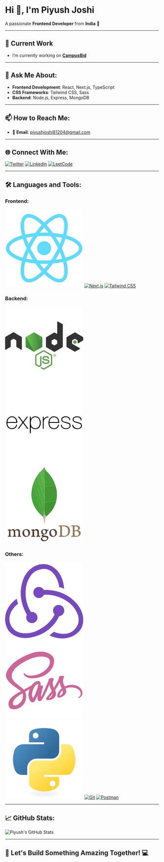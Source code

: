# Hi 👋, I'm **Piyush Joshi**

A passionate **Frontend Developer** from **India** 🌟

---

## 🔭 Current Work
- I’m currently working on [**CampusBid**](https://www.campusbid.in/) 

---

## 💬 Ask Me About:
- **Frontend Development**: React, Next.js, TypeScript
- **CSS Frameworks**: Tailwind CSS, Sass
- **Backend**: Node.js, Express, MongoDB

---

## 📫 How to Reach Me:
- 📧 **Email**: [piyushjoshi81204@gmail.com](mailto:piyushjoshi81204@gmail.com)

---

## 🌐 Connect With Me:
[![Twitter](https://img.shields.io/badge/Twitter-%231DA1F2.svg?style=for-the-badge&logo=twitter&logoColor=white)](https://twitter.com/piyushj17146399)
[![LinkedIn](https://img.shields.io/badge/LinkedIn-%230077B5.svg?style=for-the-badge&logo=linkedin&logoColor=white)](https://linkedin.com/in/piyush-joshi-324778254)
[![LeetCode](https://img.shields.io/badge/LeetCode-%23FFA116.svg?style=for-the-badge&logo=leetcode&logoColor=white)](https://leetcode.com/u/darkhawk49/)

---

## 🛠️ Languages and Tools:

### Frontend:
[![React](https://raw.githubusercontent.com/devicons/devicon/master/icons/react/react-original.svg)](https://reactjs.org/)
[![Next.js](https://cdn.worldvectorlogo.com/logos/nextjs-2.svg)](https://nextjs.org/)
[![Tailwind CSS](https://www.vectorlogo.zone/logos/tailwindcss/tailwindcss-icon.svg)](https://tailwindcss.com/)

### Backend:
[![Node.js](https://raw.githubusercontent.com/devicons/devicon/master/icons/nodejs/nodejs-original-wordmark.svg)](https://nodejs.org)
[![Express](https://raw.githubusercontent.com/devicons/devicon/master/icons/express/express-original-wordmark.svg)](https://expressjs.com)
[![MongoDB](https://raw.githubusercontent.com/devicons/devicon/master/icons/mongodb/mongodb-original-wordmark.svg)](https://www.mongodb.com/)

### Others:
[![Redux](https://raw.githubusercontent.com/devicons/devicon/master/icons/redux/redux-original.svg)](https://redux.js.org)
[![Sass](https://raw.githubusercontent.com/devicons/devicon/master/icons/sass/sass-original.svg)](https://sass-lang.com/)
[![Python](https://raw.githubusercontent.com/devicons/devicon/master/icons/python/python-original.svg)](https://www.python.org)
[![Git](https://www.vectorlogo.zone/logos/git-scm/git-scm-icon.svg)](https://git-scm.com)
[![Postman](https://www.vectorlogo.zone/logos/getpostman/getpostman-icon.svg)](https://postman.com)

---

## 📈 GitHub Stats:
![Piyush's GitHub Stats](https://github-readme-stats.vercel.app/api?username=piyushjoshi81204&show_icons=true&hide_title=true&count_private=true&hide=prs&theme=radical)

---

## 🚀 Let's Build Something Amazing Together! 💻
